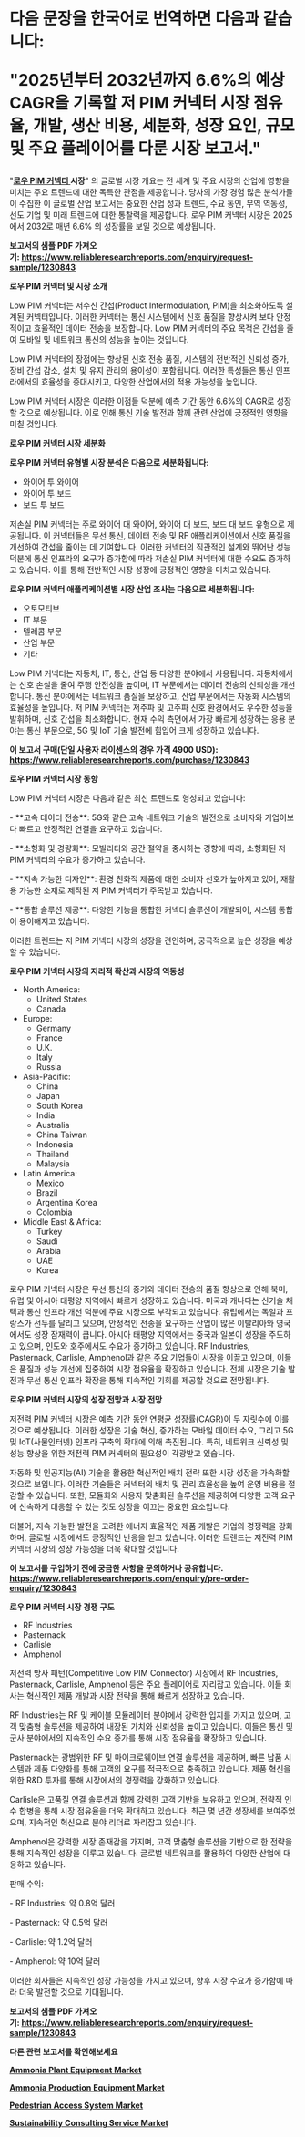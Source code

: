 <p><h1>다음 문장을 한국어로 번역하면 다음과 같습니다: 

"2025년부터 2032년까지 6.6%의 예상 CAGR을 기록할 저 PIM 커넥터 시장 점유율, 개발, 생산 비용, 세분화, 성장 요인, 규모 및 주요 플레이어를 다룬 시장 보고서."</h1></p><p>"<strong><a href="https://www.reliableresearchreports.com/low-pim-connector-r1230843?utm_campaign=105&utm_medium=7&utm_source=Github&utm_content=ia&utm_term=18012025&utm_id=low-pim-connector">로우 PIM 커넥터&nbsp;</a></strong><strong>시장</strong>" 의 글로벌 시장 개요는 전 세계 및 주요 시장의 산업에 영향을 미치는 주요 트렌드에 대한 독특한 관점을 제공합니다. 당사의 가장 경험 많은 분석가들이 수집한 이 글로벌 산업 보고서는 중요한 산업 성과 트렌드, 수요 동인, 무역 역동성, 선도 기업 및 미래 트렌드에 대한 통찰력을 제공합니다. 로우 PIM 커넥터 시장은 2025에서 2032로 매년 6.6% 의 성장률을 보일 것으로 예상됩니다.&nbsp;</p>
<p><strong>보고서의 샘플 PDF 가져오기:&nbsp;<a href="https://www.reliableresearchreports.com/enquiry/request-sample/1230843?utm_campaign=105&utm_medium=7&utm_source=Github&utm_content=ia&utm_term=18012025&utm_id=low-pim-connector">https://www.reliableresearchreports.com/enquiry/request-sample/1230843</a></strong></p>
<p><strong>로우 PIM 커넥터 및 시장 소개</strong></p>
<p><p>Low PIM 커넥터는 저수신 간섭(Product Intermodulation, PIM)을 최소화하도록 설계된 커넥터입니다. 이러한 커넥터는 통신 시스템에서 신호 품질을 향상시켜 보다 안정적이고 효율적인 데이터 전송을 보장합니다. Low PIM 커넥터의 주요 목적은 간섭을 줄여 모바일 및 네트워크 통신의 성능을 높이는 것입니다.</p><p>Low PIM 커넥터의 장점에는 향상된 신호 전송 품질, 시스템의 전반적인 신뢰성 증가, 장비 간섭 감소, 설치 및 유지 관리의 용이성이 포함됩니다. 이러한 특성들은 통신 인프라에서의 효율성을 증대시키고, 다양한 산업에서의 적용 가능성을 높입니다. </p><p>Low PIM 커넥터 시장은 이러한 이점들 덕분에 예측 기간 동안 6.6%의 CAGR로 성장할 것으로 예상됩니다. 이로 인해 통신 기술 발전과 함께 관련 산업에 긍정적인 영향을 미칠 것입니다.</p></p>
<p><strong>로우 PIM 커넥터 시장 세분화</strong></p>
<p><strong>로우 PIM 커넥터 유형별 시장 분석은 다음으로 세분화됩니다:</strong></p>
<p><ul><li>와이어 투 와이어</li><li>와이어 투 보드</li><li>보드 투 보드</li></ul></p>
<p><p>저손실 PIM 커넥터는 주로 와이어 대 와이어, 와이어 대 보드, 보드 대 보드 유형으로 제공됩니다. 이 커넥터들은 무선 통신, 데이터 전송 및 RF 애플리케이션에서 신호 품질을 개선하여 간섭을 줄이는 데 기여합니다. 이러한 커넥터의 직관적인 설계와 뛰어난 성능 덕분에 통신 인프라의 요구가 증가함에 따라 저손실 PIM 커넥터에 대한 수요도 증가하고 있습니다. 이를 통해 전반적인 시장 성장에 긍정적인 영향을 미치고 있습니다.</p></p>
<p><strong>로우 PIM 커넥터 애플리케이션별 시장 산업 조사는 다음으로 세분화됩니다:</strong></p>
<p><ul><li>오토모티브</li><li>IT 부문</li><li>텔레콤 부문</li><li>산업 부문</li><li>기타</li></ul></p>
<p><p>Low PIM 커넥터는 자동차, IT, 통신, 산업 등 다양한 분야에서 사용됩니다. 자동차에서는 신호 손실을 줄여 주행 안전성을 높이며, IT 부문에서는 데이터 전송의 신뢰성을 개선합니다. 통신 분야에서는 네트워크 품질을 보장하고, 산업 부문에서는 자동화 시스템의 효율성을 높입니다. 저 PIM 커넥터는 저주파 및 고주파 신호 환경에서도 우수한 성능을 발휘하며, 신호 간섭을 최소화합니다. 현재 수익 측면에서 가장 빠르게 성장하는 응용 분야는 통신 부문으로, 5G 및 IoT 기술 발전에 힘입어 크게 성장하고 있습니다.</p></p>
<p><strong>이 보고서 구매(단일 사용자 라이센스의 경우 가격 4900 USD): <a href="https://www.reliableresearchreports.com/purchase/1230843?utm_campaign=105&utm_medium=7&utm_source=Github&utm_content=ia&utm_term=18012025&utm_id=low-pim-connector">https://www.reliableresearchreports.com/purchase/1230843</a></strong></p>
<p><strong>로우 PIM 커넥터 시장 동향</strong></p>
<p><p>Low PIM 커넥터 시장은 다음과 같은 최신 트렌드로 형성되고 있습니다:</p><p>- **고속 데이터 전송**: 5G와 같은 고속 네트워크 기술의 발전으로 소비자와 기업이보다 빠르고 안정적인 연결을 요구하고 있습니다.</p><p>  </p><p>- **소형화 및 경량화**: 모빌리티와 공간 절약을 중시하는 경향에 따라, 소형화된 저 PIM 커넥터의 수요가 증가하고 있습니다.</p><p>- **지속 가능한 디자인**: 환경 친화적 제품에 대한 소비자 선호가 높아지고 있어, 재활용 가능한 소재로 제작된 저 PIM 커넥터가 주목받고 있습니다.</p><p>- **통합 솔루션 제공**: 다양한 기능을 통합한 커넥터 솔루션이 개발되어, 시스템 통합이 용이해지고 있습니다.</p><p>이러한 트렌드는 저 PIM 커넥터 시장의 성장을 견인하며, 궁극적으로 높은 성장을 예상할 수 있습니다.</p></p>
<p><strong>로우 PIM 커넥터 시장의 지리적 확산과 시장의 역동성</strong></p>
<p><ul>
    <li>
        North America:
        <ul>
            <li>United States</li>
            <li>Canada</li>
        </ul>
    </li>
    <li>
        Europe:
        <ul>
            <li>Germany</li>
            <li>France</li>
            <li>U.K.</li>
            <li>Italy</li>
            <li>Russia</li>
        </ul>
    </li>
    <li>
        Asia-Pacific:
        <ul>
            <li>China</li>
            <li>Japan</li>
            <li>South Korea</li>
            <li>India</li>
            <li>Australia</li>
            <li>China Taiwan</li>
            <li>Indonesia</li>
            <li>Thailand</li>
            <li>Malaysia</li>
        </ul>
    </li>
    <li>
        Latin America:
        <ul>
            <li>Mexico</li>
            <li>Brazil</li>
            <li>Argentina Korea</li>
            <li>Colombia</li>
        </ul>
    </li>
    <li>
        Middle East & Africa:
        <ul>
            <li>Turkey</li>
            <li>Saudi</li>
            <li>Arabia</li>
            <li>UAE</li>
            <li>Korea</li>
        </ul>
    </li>
    </ul></p>
<p><p>로우 PIM 커넥터 시장은 무선 통신의 증가와 데이터 전송의 품질 향상으로 인해 북미, 유럽 및 아시아 태평양 지역에서 빠르게 성장하고 있습니다. 미국과 캐나다는 신기술 채택과 통신 인프라 개선 덕분에 주요 시장으로 부각되고 있습니다. 유럽에서는 독일과 프랑스가 선두를 달리고 있으며, 안정적인 전송을 요구하는 산업이 많은 이탈리아와 영국에서도 성장 잠재력이 큽니다. 아시아 태평양 지역에서는 중국과 일본이 성장을 주도하고 있으며, 인도와 호주에서도 수요가 증가하고 있습니다. RF Industries, Pasternack, Carlisle, Amphenol과 같은 주요 기업들이 시장을 이끌고 있으며, 이들은 품질과 성능 개선에 집중하여 시장 점유율을 확장하고 있습니다. 전체 시장은 기술 발전과 무선 통신 인프라 확장을 통해 지속적인 기회를 제공할 것으로 전망됩니다.</p></p>
<p><strong>로우 PIM 커넥터 시장의 성장 전망과 시장 전망</strong></p>
<p><p>저전력 PIM 커넥터 시장은 예측 기간 동안 연평균 성장률(CAGR)이 두 자릿수에 이를 것으로 예상됩니다. 이러한 성장은 기술 혁신, 증가하는 모바일 데이터 수요, 그리고 5G 및 IoT(사물인터넷) 인프라 구축의 확대에 의해 촉진됩니다. 특히, 네트워크 신뢰성 및 성능 향상을 위한 저전력 PIM 커넥터의 필요성이 각광받고 있습니다.</p><p>자동화 및 인공지능(AI) 기술을 활용한 혁신적인 배치 전략 또한 시장 성장을 가속화할 것으로 보입니다. 이러한 기술들은 커넥터의 배치 및 관리 효율성을 높여 운영 비용을 절감할 수 있습니다. 또한, 모듈화와 사용자 맞춤화된 솔루션을 제공하여 다양한 고객 요구에 신속하게 대응할 수 있는 것도 성장을 이끄는 중요한 요소입니다.</p><p>더불어, 지속 가능한 발전을 고려한 에너지 효율적인 제품 개발은 기업의 경쟁력을 강화하며, 글로벌 시장에서도 긍정적인 반응을 얻고 있습니다. 이러한 트렌드는 저전력 PIM 커넥터 시장의 성장 가능성을 더욱 확대할 것입니다.</p></p>
<p><strong>이 보고서를 구입하기 전에 궁금한 사항을 문의하거나 공유합니다. <a href="https://www.reliableresearchreports.com/enquiry/pre-order-enquiry/1230843?utm_campaign=105&utm_medium=7&utm_source=Github&utm_content=ia&utm_term=18012025&utm_id=low-pim-connector">https://www.reliableresearchreports.com/enquiry/pre-order-enquiry/1230843</a></strong></p>
<p><strong>로우 PIM 커넥터 시장 경쟁 구도</strong></p>
<p><ul><li>RF Industries</li><li>Pasternack</li><li>Carlisle</li><li>Amphenol</li></ul></p>
<p><p>저전력 방사 패턴(Competitive Low PIM Connector) 시장에서 RF Industries, Pasternack, Carlisle, Amphenol 등은 주요 플레이어로 자리잡고 있습니다. 이들 회사는 혁신적인 제품 개발과 시장 전략을 통해 빠르게 성장하고 있습니다.</p><p>RF Industries는 RF 및 케이블 모듈레이터 분야에서 강력한 입지를 가지고 있으며, 고객 맞춤형 솔루션을 제공하여 내장된 가치와 신뢰성을 높이고 있습니다. 이들은 통신 및 군사 분야에서의 지속적인 수요 증가를 통해 시장 점유율을 확장하고 있습니다.</p><p>Pasternack는 광범위한 RF 및 마이크로웨이브 연결 솔루션을 제공하며, 빠른 납품 시스템과 제품 다양화를 통해 고객의 요구를 적극적으로 충족하고 있습니다. 제품 혁신을 위한 R&D 투자를 통해 시장에서의 경쟁력을 강화하고 있습니다.</p><p>Carlisle은 고품질 연결 솔루션과 함께 강력한 고객 기반을 보유하고 있으며, 전략적 인수 합병을 통해 시장 점유율을 더욱 확대하고 있습니다. 최근 몇 년간 성장세를 보여주었으며, 지속적인 혁신으로 분야 리더로 자리잡고 있습니다.</p><p>Amphenol은 강력한 시장 존재감을 가지며, 고객 맞춤형 솔루션을 기반으로 한 전략을 통해 지속적인 성장을 이루고 있습니다. 글로벌 네트워크를 활용하여 다양한 산업에 대응하고 있습니다.</p><p>판매 수익:</p><p>- RF Industries: 약 0.8억 달러</p><p>- Pasternack: 약 0.5억 달러</p><p>- Carlisle: 약 1.2억 달러</p><p>- Amphenol: 약 10억 달러</p><p>이러한 회사들은 지속적인 성장 가능성을 가지고 있으며, 향후 시장 수요가 증가함에 따라 더욱 발전할 것으로 기대됩니다.</p></p>
<p><strong>보고서의 샘플 PDF 가져오기:&nbsp;<a href="https://www.reliableresearchreports.com/enquiry/request-sample/1230843?utm_campaign=105&utm_medium=7&utm_source=Github&utm_content=ia&utm_term=18012025&utm_id=low-pim-connector">https://www.reliableresearchreports.com/enquiry/request-sample/1230843</a></strong></p>
<p><strong></strong></p>
<p><strong></strong></p>
<p><strong></strong></p>
<p><strong></strong></p>
<p><strong>다른 관련 보고서를 확인해보세요</strong></p>
<p><strong><p><a href="https://github.com/maclarensidney/Market-Research-Report-List-1/blob/main/ammonia-plant-equipment-market.md?utm_campaign=105&utm_medium=7&utm_source=Github&utm_content=ia&utm_term=18012025&utm_id=low-pim-connector">Ammonia Plant Equipment Market</a></p><p><a href="https://github.com/DianaWilson796/Market-Research-Report-List-1/blob/main/ammonia-production-equipment-market.md?utm_campaign=105&utm_medium=7&utm_source=Github&utm_content=ia&utm_term=18012025&utm_id=low-pim-connector">Ammonia Production Equipment Market</a></p><p><a href="https://github.com/sofayahoo2023/Market-Research-Report-List-6/blob/main/pedestrian-access-system-market.md?utm_campaign=105&utm_medium=7&utm_source=Github&utm_content=ia&utm_term=18012025&utm_id=low-pim-connector">Pedestrian Access System Market</a></p><p><a href="https://github.com/joannesouthgate/Market-Research-Report-List-5/blob/main/sustainability-consulting-service-market.md?utm_campaign=105&utm_medium=7&utm_source=Github&utm_content=ia&utm_term=18012025&utm_id=low-pim-connector">Sustainability Consulting Service Market</a></p></strong></p>
<p></p>